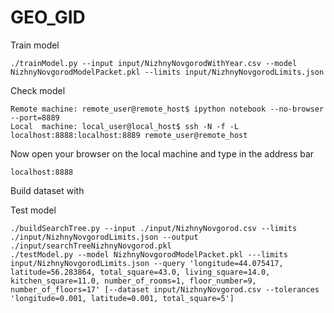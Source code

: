 # GEO_GID

Train model
```
./trainModel.py --input input/NizhnyNovgorodWithYear.csv --model NizhnyNovgorodModelPacket.pkl --limits input/NizhnyNovgorodLimits.json
```
Check model
```
Remote machine: remote_user@remote_host$ ipython notebook --no-browser --port=8889
Local  machine: local_user@local_host$ ssh -N -f -L localhost:8888:localhost:8889 remote_user@remote_host
```
Now open your browser on the local machine and type in the address bar
```
localhost:8888
```

Build dataset with 

Test  model
```
./buildSearchTree.py --input ./input/NizhnyNovgorod.csv --limits ./input/NizhnyNovgorodLimits.json --output ./input/searchTreeNizhnyNovgorod.pkl
./testModel.py --model NizhnyNovgorodModelPacket.pkl ---limits input/NizhnyNovgorodLimits.json --query 'longitude=44.075417, latitude=56.283864, total_square=43.0, living_square=14.0, kitchen_square=11.0, number_of_rooms=1, floor_number=9, number_of_floors=17' [--dataset input/NizhnyNovgorod.csv --tolerances 'longitude=0.001, latitude=0.001, total_square=5']

```
